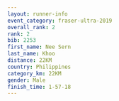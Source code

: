 ```yaml
---
layout: runner-info 
event_category: fraser-ultra-2019 
overall_rank: 2
rank: 2
bib: 2253
first_name: Nee Sern
last_name: Khoo
distance: 22KM
country: Philippines
category_km: 22KM
gender: Male
finish_time: 1-57-18
---
```

